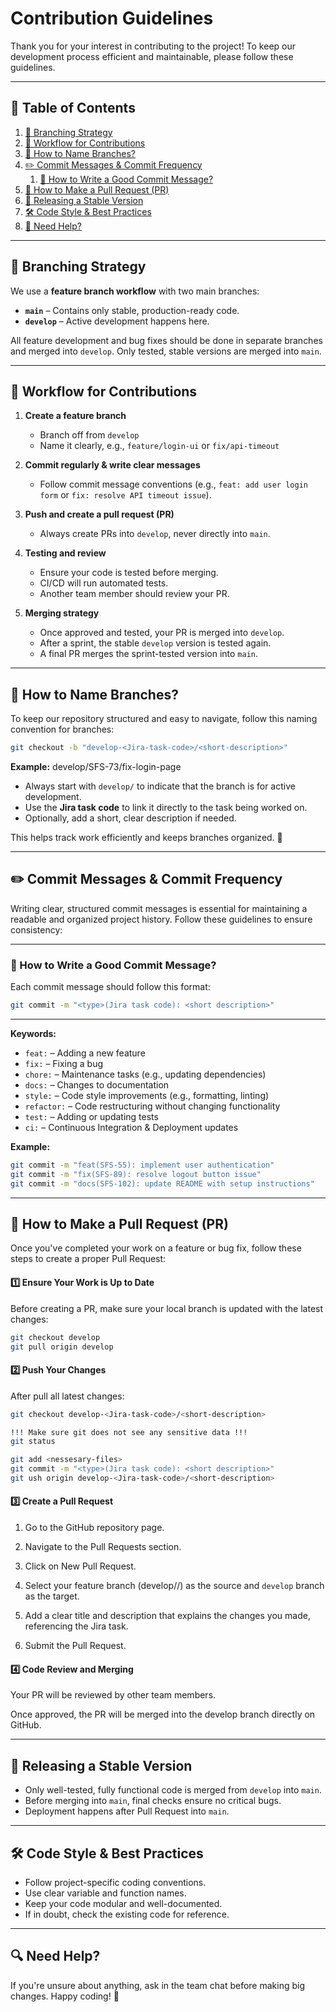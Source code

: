 # Contribution Guidelines

Thank you for your interest in contributing to the project! To keep our development process efficient and maintainable, please follow these guidelines.

---

## 📑 Table of Contents

1. [🌱 Branching Strategy](#branching-strategy)
2. [📌 Workflow for Contributions](#workflow-for-contributions)
3. [🔹 How to Name Branches?](#how-to-name-branches)
4. [✏️ Commit Messages & Commit Frequency](#commit-messages--commit-frequency)
   1. [🔹 How to Write a Good Commit Message?](#how-to-write-a-good-commit-message)
5. [🔎 How to Make a Pull Request (PR)](#how-to-make-a-pull-request-pr)
6. [🚀 Releasing a Stable Version](#releasing-a-stable-version)
7. [🛠 Code Style & Best Practices](#code-style--best-practices)
8. [🤝 Need Help?](#need-help)

---

## 🌱 Branching Strategy

We use a **feature branch workflow** with two main branches:

- **`main`** – Contains only stable, production-ready code.
- **`develop`** – Active development happens here.

All feature development and bug fixes should be done in separate branches and merged into `develop`. Only tested, stable versions are merged into `main`.

---

## 📌 Workflow for Contributions

1. **Create a feature branch**

   - Branch off from `develop`
   - Name it clearly, e.g., `feature/login-ui` or `fix/api-timeout`

2. **Commit regularly & write clear messages**

   - Follow commit message conventions (e.g., `feat: add user login form` or `fix: resolve API timeout issue`).

3. **Push and create a pull request (PR)**

   - Always create PRs into `develop`, never directly into `main`.

4. **Testing and review**

   - Ensure your code is tested before merging.
   - CI/CD will run automated tests.
   - Another team member should review your PR.

5. **Merging strategy**
   - Once approved and tested, your PR is merged into `develop`.
   - After a sprint, the stable `develop` version is tested again.
   - A final PR merges the sprint-tested version into `main`.

---

## 🔹 How to Name Branches?

To keep our repository structured and easy to navigate, follow this naming convention for branches:

```bash
git checkout -b "develop-<Jira-task-code>/<short-description>"
```

**Example:**
develop/SFS-73/fix-login-page

- Always start with `develop/` to indicate that the branch is for active development.
- Use the **Jira task code** to link it directly to the task being worked on.
- Optionally, add a short, clear description if needed.

This helps track work efficiently and keeps branches organized. 🚀

---

## ✏️ Commit Messages & Commit Frequency

Writing clear, structured commit messages is essential for maintaining a readable and organized project history. Follow these guidelines to ensure consistency:

---

### 🔹 How to Write a Good Commit Message?

Each commit message should follow this format:

```bash
git commit -m "<type>(Jira task code): <short description>"
```

---

**Keywords:**

- `feat:` – Adding a new feature
- `fix:` – Fixing a bug
- `chore:` – Maintenance tasks (e.g., updating dependencies)
- `docs:` – Changes to documentation
- `style:` – Code style improvements (e.g., formatting, linting)
- `refactor:` – Code restructuring without changing functionality
- `test:` – Adding or updating tests
- `ci:` – Continuous Integration & Deployment updates

**Example:**

```bash
git commit -m "feat(SFS-55): implement user authentication"
git commit -m "fix(SFS-89): resolve logout button issue"
git commit -m "docs(SFS-102): update README with setup instructions"
```

---

## 🔹 How to Make a Pull Request (PR)

Once you've completed your work on a feature or bug fix, follow these steps to create a proper Pull Request:

#### 1️⃣ Ensure Your Work is Up to Date

Before creating a PR, make sure your local branch is updated with the latest changes:

```bash
git checkout develop
git pull origin develop
```

#### 2️⃣ Push Your Changes

After pull all latest changes:

```bash
git checkout develop-<Jira-task-code>/<short-description>

!!! Make sure git does not see any sensitive data !!!
git status

git add <nessesary-files>
git commit -m "<type>(Jira task code): <short description>"
git ush origin develop-<Jira-task-code>/<short-description>
```

#### 3️⃣ Create a Pull Request

1. Go to the GitHub repository page.

2. Navigate to the Pull Requests section.

3. Click on New Pull Request.

4. Select your feature branch (develop/<Jira-task-code>/<short-description>) as the source and `develop` branch as the target.

5. Add a clear title and description that explains the changes you made, referencing the Jira task.

6. Submit the Pull Request.

#### 4️⃣ Code Review and Merging

Your PR will be reviewed by other team members.

Once approved, the PR will be merged into the develop branch directly on GitHub.

---

## 🚀 Releasing a Stable Version

- Only well-tested, fully functional code is merged from `develop` into `main`.
- Before merging into `main`, final checks ensure no critical bugs.
- Deployment happens after Pull Request into `main`.

---

## 🛠 Code Style & Best Practices

- Follow project-specific coding conventions.
- Use clear variable and function names.
- Keep your code modular and well-documented.
- If in doubt, check the existing code for reference.

---

## 🔍 Need Help?

If you're unsure about anything, ask in the team chat before making big changes. Happy coding! 🚀
